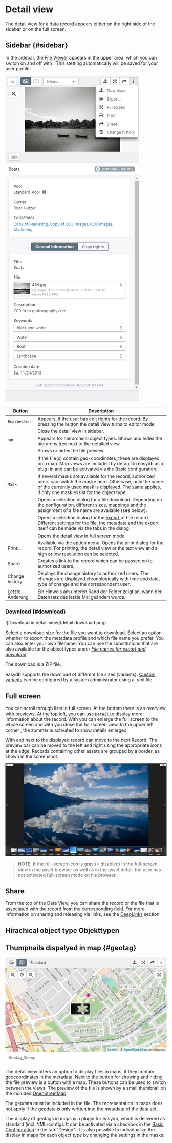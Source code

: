 # Detail view

The detail view for a data record appears either on the right side of the sidebar or on the full screen.

## Sidebar {#sidebar}

In the sidebar, the [File Viewer](../../features/datatypes/datatypes.html#tools) appears in the upper area, which you can switch on and off with <i class="fa fa-image"></i>. This stetting automatically will be saved for your user profile.

![Detailed view in the sidebar](detail_view_en.jpg)


|Button|Description|
|--|--|
|<i class="fa fa-pencil"></i><code class="button">Bearbeiten</code>|Appears, if the user has edit rights for the record. By pressing the button the detail view turns to editor mode.|
|<i class="fa fa-times"></i>|Close the detail view in sidebar.|
|![](hierarchie.png)| Appears for hierarchical object types. Shows and hides the hierarchy tree next to the detailed view.|
|<i class="fa fa-image"></i>|Shows or hides the file preview.|
|<i class="fa fa-map-o"></i>|If the file(s) contain geo-coordinates, these are displayed on a map. Map views are included by default in easydb as a plug-in and can be activated via the [Basic configuration](../../../../administration/base-config/extended/extended.html).|
|<code class="button">Mask</code>| If several masks are available for the record, authorized users can switch the maske here. Otherwise, only the name of the currently used mask is displayed. The same applies, if only one mask exsist for the object type.|
|<i class="fa fa-download"></i>|Opens a selection dialog for a file download. Depending on the configuration, different sizes, mappings and the assignment of a file name are available (see below).|
|<i class="fa fa-sign-out"></i>|Opens a selection dialog for the [export ](../../features/export/export.html) of the record. Different settings for the file, the metadata and the export itself can be made via the tabs in the dialog.|
|<i class="fa fa-arrows-alt"></i>|Opens the detail view in full screen mode.|
|<i class="fa fa-print"></i> Print...|Available via the option menu. Opens the print dialog for the record. For printing, the detail view or the text view and a high or low resolution can be selected.  |
|<i class="fa fa-share"></i> Share |Creates a link to the record which can be passed on to authorized users.|
|<i class="fa fa-history"></i> Change history|Displays the change history to authorized users. The changes are displayed chronologically with time and date, type of change and the correspondent user. |
|Letzte Änderung | Ein Hinweis am unteren Rand der Felder zeigt an, wann der Datensatz das letzte Mal geändert wurde. |


### Download {#download}

![Download in detail view](detail download.png)

Select a download size for the file you want to download. Select an option whether to export the metadata profile and which file name you prefer. You can also enter your own filename. You can use the substitutions that are also available for the object types under [*File names for export and download*](../../../rightsmanagement/objecttypes/objecttypes.html).

The download is a ZIP file. 

easydb supports the download of different file sizes (variants). [Custom variants](/sysadmin/konfiguration/produce/produce.html) can be configured by a system administrator using a .yml file.


## Full screen

You can scroll through lists in full screen. At the bottom there is an overview with previews. At the top left, you can use <code class="button">Detail</code> to display more information about the record. With <i class =" fa fa-expand "> </i> you can enlarge the full screen to the whole screen and with <i class="fa fa-times"> </i> you close the full-screen view. In the upper left corner <i class="fa fa-search-plus"> </i>, the zommer is activated to show details enlarged.

With <i class="fa fa-chevron-left"> </i> and <i class = "fa fa-chevron-right" aria-hidden = "true"> </i> next to the displayed record can move to the next Record. The preview bar can be moved to the left and right using the appropriate icons at the edge. Records containing other assets are grouped by a border, as shown in the screenshot.

![Detail in full screen](detail_fullscreen.png)

> NOTE: If the full-screen icon is gray (= disabled) in the full-screen view in the asset browser as well as in the asset detail, the user has not activated full-screen mode on his browser.

## Share 

From the top of the Data View, you can share <i class="fa fa-share"></i> the record or the file that is associated with the record from the corresponding field. For more information on sharing and releasing via links, see the [DeepLinks](../../features/deeplinks/deeplinks.html) section.

## Hirachical object type Objekttypen

## Thumpnails dispalyed in map {#geotag}

![File displayed in map](geotag.jpg)

The detail view offers an option to display files in maps, if they contain geocoordinates in the metadata. Next to the button for showing and hiding the file preview is a button with a map. These buttons can be used to switch between the views. The preview of the file is shown by a small thumbnail on the included [OpenStreetMap](http://www.openstreetmap.org).  

The geodata must be included in the file. The representation in maps does not apply if the geodata is only written into the metadata of the data set. 

The display of geotags in maps is a plugin for easydb, which is delivered as standard (incl. YML-config). It can be activated via a checkbox in the [Basic Configuration](/webfrontend/administration/base-config/base-config.html#design) in the tab "Design". It is also possible to individualize the display in maps for each object type by changing the settings in the masks.